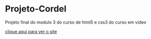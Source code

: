 # Projeto-Cordel
Projeto final do modulo 3 do curso de html5 e css3 do curso em video

<a href="https://leandro117.github.io/ProjetoSiteEstatico/" target="_blank">clique aqui para ver o site</a>
